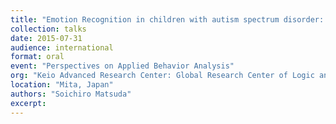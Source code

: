 ```yaml
---
title: "Emotion Recognition in children with autism spectrum disorder: Applying FEEP (Face-Expression Expert Program) and the next"
collection: talks
date: 2015-07-31
audience: international
format: oral
event: "Perspectives on Applied Behavior Analysis"
org: "Keio Advanced Research Center: Global Research Center of Logic and Sensibility"
location: "Mita, Japan"
authors: "Soichiro Matsuda"
excerpt: 
---
```


